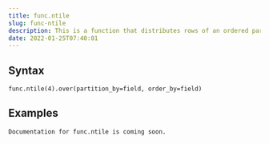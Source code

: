 ```yaml
---
title: func.ntile
slug: func-ntile
description: This is a function that distributes rows of an ordered partition into a specified number of approximately equal groups, or buckets
date: 2022-01-25T07:40:01
---
```



## Syntax



```
func.ntile(4).over(partition_by=field, order_by=field)
```


## Examples



```
Documentation for func.ntile is coming soon.
```
